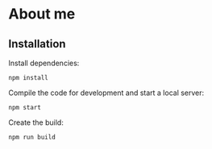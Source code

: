 # About me

## Installation

Install dependencies:

```
npm install
```

Compile the code for development and start a local server:

```
npm start
```

Create the build:

```
npm run build
```